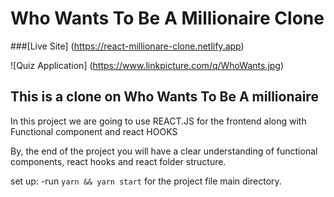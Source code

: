 # Who Wants To Be A Millionaire Clone

###[Live Site] (https://react-millionare-clone.netlify.app)

![Quiz Application] (https://www.linkpicture.com/q/WhoWants.jpg)

## This is a clone on Who Wants To Be A millionaire

In this project we are going to use REACT.JS for the frontend along with Functional component and react HOOKS

By, the end of the project you will have a clear understanding of functional components, react hooks and react folder structure.

set up:
-run ```yarn && yarn start``` for the project file main directory.
